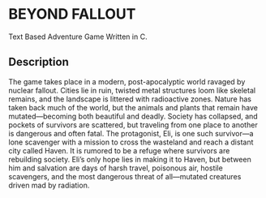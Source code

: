 # BEYOND FALLOUT

Text Based Adventure Game Written in C.

## Description

The game takes place in a modern, post-apocalyptic world ravaged by nuclear fallout. Cities
lie in ruin, twisted metal structures loom like skeletal remains, and the landscape is littered
with radioactive zones. Nature has taken back much of the world, but the animals and plants
that remain have mutated—becoming both beautiful and deadly. Society has collapsed, and
pockets of survivors are scattered, but traveling from one place to another is dangerous and
often fatal.
The protagonist, Eli, is one such survivor—a lone scavenger with a mission to cross the
wasteland and reach a distant city called Haven. It is rumored to be a refuge where survivors
are rebuilding society. Eli’s only hope lies in making it to Haven, but between him and
salvation are days of harsh travel, poisonous air, hostile scavengers, and the most dangerous
threat of all—mutated creatures driven mad by radiation.
